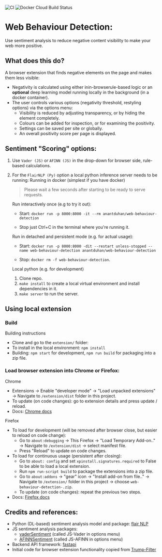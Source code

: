 ![CI](https://github.com/anantduhan/Web-Behaviour-Detection/workflows/CI/badge.svg) ![Docker Cloud Build Status](https://img.shields.io/docker/cloud/build/anantduhan/Web-Behaviour-Detection?label=dockerhub&logo=docker)

# Web Behaviour Detection:
Use sentiment analysis to reduce negative content visibility to make your web more positive.

## What does this do?
A browser extension that finds negative elements on the page and makes them less visible:
- Negativity is calculated using either inin-browserule-based logic or an **optional** deep learning model running locally in the background (in a docker container).
- The user controls various options (negativity threshold, restyling options) via the options menu:
    - Visibility is reduced by adjusting transparency, or by hiding the element completely.
    - Colours can be added for inspection, or for examining the positivity.
    - Settings can be saved per site or globally.
    - An overall positivity score per page is displayed.

## Sentiment "Scoring" options:

1. Use `Vader (JS)` or `AFINN (JS)` in the drop-down for browser side, rule-based calculations.

2. For the `FlairNLP (Py)` option a local python inference server needs to be running:
    Running in docker (simplest if you have docker)

    > Please wait a few seconds after starting to be ready to serve requests.

    Run interactively once (e.g to try it out):
    - Start: `docker run -p 8000:8000 -it --rm anantduhan/web-behaviour-detection`

    - Stop just Ctrl+C in the terminal where you're running it.

    Run in detached and persistent mode (e.g. for actual usage):
    - Start: `docker run -p 8000:8000 -dit --restart unless-stopped --name web-behaviour-detection anantduhan/web-behaviour-detection`

    - Stop: `docker rm -f web-behaviour-detection`.


    Local python (e.g. for development)

    1. Clone repo.
    2. `make install` to create a local virtual environment and install dependencies in it. 
    3. `make server` to run the server. 


## Using local extension

### Build
Building instructions

- Clone and go to the `extension/` folder:
- To install in the local environment: `npm install`
- Building: `npm start` for development, `npm run build` for packaging into a zip file.

### Load browser extension into Chrome or Firefox:
Chrome

- Extensions -> Enable "developer mode" -> 
"Load unpacked extensions" -> Navigate to `/extension/dist` folder in this project.
- To update (on code changes): go to extension details and press update / reload.
- Docs: [Chrome docs](https://developer.chrome.com/extensions/getstarted#manifest)

Firefox

- To load for development (will be removed after browser close, but easier to reload on code change):
    - Go to `about:debugging` -> This Firefox -> "Load Temporary Add-on.." -> 
    Navigate to `/extension/dist` -> select manifest file.
    - Press "Reload" to update on code changes.
- To load for continuous usage (persistent after closing):
    - Go to `about: config` and set `xpinstall.signatures.required` to False to be able to load a local extension.
    - Run `npm run-script build` to package the extensions into a zip file.
    - Go to `about:addons` -> "gear" icon -> "Install add-on from file.." -> 
    Navigate to `/extension/` folder in this project -> choose `web-behaviour-detection-.zip`.
    - To update (on code changes): repeat the previous two steps.
- Docs: [Firefox docs](https://extensionworkshop.com/documentation/develop/testing-persistent-and-restart-features/)

## Credits and references:

- Python (DL-based) sentiment analysis model and package: [flair NLP](https://github.com/flairNLP/flair)
- JS sentiment analysis packages:
    - [vaderSentiment](https://github.com/cjhutto/vaderSentiment) (called JS-Vader in options menu)
    - [AFINNSentiment](https://github.com/thisandagain/sentiment ) (called JS-AFINN in options menu)
- Backend API framework: [fastapi](https://github.com/tiangolo/fastapi)
- Initial code for browser extension functionality copied from [Trump-Filter](https://github.com/RobSpectre/Trump-Filter)